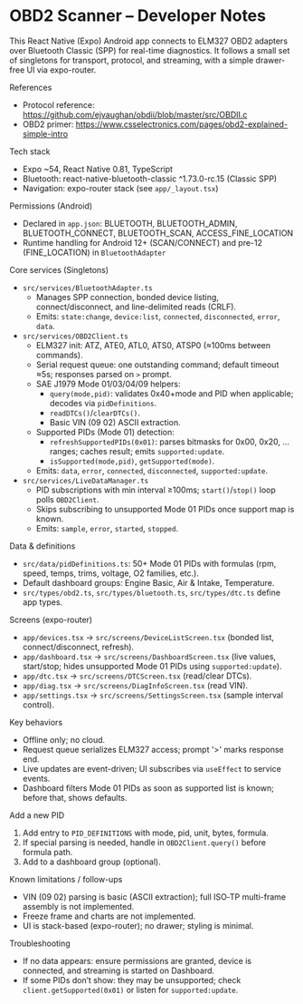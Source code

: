 # OBD2 Scanner – Developer Notes

This React Native (Expo) Android app connects to ELM327 OBD2 adapters over Bluetooth Classic (SPP) for real-time diagnostics. It follows a small set of singletons for transport, protocol, and streaming, with a simple drawer-free UI via expo-router.

References
- Protocol reference: https://github.com/ejvaughan/obdii/blob/master/src/OBDII.c
- OBD2 primer: https://www.csselectronics.com/pages/obd2-explained-simple-intro

Tech stack
- Expo ~54, React Native 0.81, TypeScript
- Bluetooth: react-native-bluetooth-classic ^1.73.0-rc.15 (Classic SPP)
- Navigation: expo-router stack (see `app/_layout.tsx`)

Permissions (Android)
- Declared in `app.json`: BLUETOOTH, BLUETOOTH_ADMIN, BLUETOOTH_CONNECT, BLUETOOTH_SCAN, ACCESS_FINE_LOCATION
- Runtime handling for Android 12+ (SCAN/CONNECT) and pre-12 (FINE_LOCATION) in `BluetoothAdapter`

Core services (Singletons)
- `src/services/BluetoothAdapter.ts`
   - Manages SPP connection, bonded device listing, connect/disconnect, and line-delimited reads (CRLF).
   - Emits: `state:change`, `device:list`, `connected`, `disconnected`, `error`, `data`.
- `src/services/OBD2Client.ts`
   - ELM327 init: ATZ, ATE0, ATL0, ATS0, ATSP0 (≈100ms between commands).
   - Serial request queue: one outstanding command; default timeout ≈5s; responses parsed on `>` prompt.
   - SAE J1979 Mode 01/03/04/09 helpers:
      - `query(mode,pid)`: validates 0x40+mode and PID when applicable; decodes via `pidDefinitions`.
      - `readDTCs()`/`clearDTCs()`.
      - Basic VIN (09 02) ASCII extraction.
   - Supported PIDs (Mode 01) detection:
      - `refreshSupportedPIDs(0x01)`: parses bitmasks for 0x00, 0x20, … ranges; caches result; emits `supported:update`.
      - `isSupported(mode,pid)`, `getSupported(mode)`.
   - Emits: `data`, `error`, `connected`, `disconnected`, `supported:update`.
- `src/services/LiveDataManager.ts`
   - PID subscriptions with min interval ≥100ms; `start()`/`stop()` loop polls `OBD2Client`.
   - Skips subscribing to unsupported Mode 01 PIDs once support map is known.
   - Emits: `sample`, `error`, `started`, `stopped`.

Data & definitions
- `src/data/pidDefinitions.ts`: 50+ Mode 01 PIDs with formulas (rpm, speed, temps, trims, voltage, O2 families, etc.).
- Default dashboard groups: Engine Basic, Air & Intake, Temperature.
- `src/types/obd2.ts`, `src/types/bluetooth.ts`, `src/types/dtc.ts` define app types.

Screens (expo-router)
- `app/devices.tsx` → `src/screens/DeviceListScreen.tsx` (bonded list, connect/disconnect, refresh).
- `app/dashboard.tsx` → `src/screens/DashboardScreen.tsx` (live values, start/stop; hides unsupported Mode 01 PIDs using `supported:update`).
- `app/dtc.tsx` → `src/screens/DTCScreen.tsx` (read/clear DTCs).
- `app/diag.tsx` → `src/screens/DiagInfoScreen.tsx` (read VIN).
- `app/settings.tsx` → `src/screens/SettingsScreen.tsx` (sample interval control).

Key behaviors
- Offline only; no cloud.
- Request queue serializes ELM327 access; prompt '>' marks response end.
- Live updates are event-driven; UI subscribes via `useEffect` to service events.
- Dashboard filters Mode 01 PIDs as soon as supported list is known; before that, shows defaults.

Add a new PID
1) Add entry to `PID_DEFINITIONS` with mode, pid, unit, bytes, formula.
2) If special parsing is needed, handle in `OBD2Client.query()` before formula path.
3) Add to a dashboard group (optional).

Known limitations / follow-ups
- VIN (09 02) parsing is basic (ASCII extraction); full ISO‑TP multi-frame assembly is not implemented.
- Freeze frame and charts are not implemented.
- UI is stack-based (expo-router); no drawer; styling is minimal.

Troubleshooting
- If no data appears: ensure permissions are granted, device is connected, and streaming is started on Dashboard.
- If some PIDs don’t show: they may be unsupported; check `client.getSupported(0x01)` or listen for `supported:update`.

